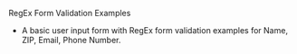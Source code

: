 RegEx Form Validation Examples

- A basic user input form with RegEx form validation examples for Name, ZIP, Email, Phone Number.